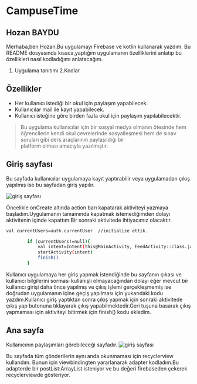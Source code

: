 # CampuseTime
## Hozan BAYDU

Merhaba,ben Hozan.Bu uygulamayı Firebase ve kotlin kullanarak yazdım.
Bu README dosyasında kısaca,yaptığım uygulamanın özelliklerini anlatıp bu özellikleri nasıl kodladığımı anlatacağım.  

 1. Uygulama tanıtımı
 2.Kodlar

## Özellikler

- Her kullanıcı istediği bir okul için paylaşım yapabilecek.
- Kullanıcılar mail ile kayıt yapabilecek.
- Kullanıcı isteğine göre birden fazla okul için paylaşım yapılabilecektir.


> Bu uygulama kullanıcılar için bir sosyal medya 
> olmanın ötesinde hem öğrencilerin kendi
> okul çevrelerinde sosyalleşmesi hem de 
> sınav soruları gibi ders araçlarının paylaşıldığı bir  
> platform olması amacıyla yazılmıştır.


## Giriş sayfası

Bu sayfada kullanıcılar uygulamaya kayıt yaptırabilir veya uygulamadan çıkış yapılmış ise
bu sayfadan giriş yapılır.

![giriş sayfası](https://blogger.googleusercontent.com/img/b/R29vZ2xl/AVvXsEgrkxu_FHkk8EUB9RfqZCGwH-JsPZmRBd2BToeIBNbSWY9ZdmOEAlZCvycG40u_Qe5gOPVkdFjKeKvO7H7j7tIPqjDU_voPcNWkELxXw0_AhgwY7WAY5Ibw_jax-l-QZdDS0veVHUAfOvoo8hXLciFmA3FFntNoWePm2L3VRQsRycZA9YUc0UCZb92_/s600/image1.jpeg)

Öncelikle onCreate altında action barı kapatarak aktiviteyi yazmaya başladım.Uygulamanın tamamında kapatmak istemediğimden dolayı aktivitenin içinde kapattım.Bir sonraki aktivitede ihtiyacımız olacaktır.

```sh
val currentUsers=auth.currentUser  //initialize ettik.

        if (currentUsers!=null){
            val intent=Intent(this@MainActivity, FeedActivity::class.java)   
            startActivity(intent)
            finish()
        }
```

Kullanıcı uygulamaya her giriş yapmak istendiğinde bu sayfanın çıkası ve kullanıcı bilgilerini sorması kullanışlı olmayacağından dolayı eğer mevcut bir kullanıcı girişi daha önce yapılmış ve çıkış işlemi gerçekleşmemiş ise doğrudan uygulamanın içine geçiş yapılması için yukarıdaki kodu yazdım.Kullanıcı giriş yaptıktan sonra çıkış yapmak için sonraki aktivitede çıkış yap butonuna tıklayarak çıkış yapabilmektedir.Geri tuşuna basarak çıkış yapmaması için aktiviteyi bitirmek için finish() kodu ekledim.


## Ana sayfa
Kullanıcının paylaşımları görebileceği sayfadır.
![giriş sayfası](https://blogger.googleusercontent.com/img/b/R29vZ2xl/AVvXsEhpkjMYPOQM-QB19pO5ycirDY1c4gn7352l_JUsJgbbrgq5HVT2B9AXNFV9XQHfN7vmeB8arSddA7HKePszZv0nQ6X6CMIz63yMStjWAKP8RxaMsrJMtpbgKQVAxC6CdhgiEsRIoRwMhngTtAzf4fTz7J6HLa17jBbrEoziglgw3DaIQc_TbIO2mZdp/s600/image2.jpeg)


Bu sayfada tüm gönderilerin aynı anda okunmaması için recyclerview kullandım.
Bunun için viewbindingten yararlanarak adapter kodladım.Bu adapterde bir postList:ArrayList<Post>
isteniyor ve bu değeri firebaseden çekerek recyclerviewde gösteriyor.
